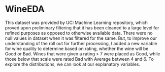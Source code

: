 # WineEDA
This dataset was provided by UCI Machine Learning repository, which proved upon preliminary filtering that it has been cleaned to a large level for refined purposes as opposed to otherwise available data. There were no null values in dataset when it was filtered for the same.
But, to improve our understanding of the roll out for further processing, I added a new variable for wine quality to determine based on rating, whether the wine will be Good or Bad.
Wines that were given a rating > 7 were placed as Good, while those below that scale were rated Bad with Average between 4 and 6.
To explore the distributions, we can look at our explanatory variables.
